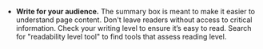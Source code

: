 - **Write for your audience.** The summary box is meant to make it easier to understand page content. Don't leave readers without access to critical information. Check your writing level to ensure it’s easy to read. Search for "readability level tool" to find tools that assess reading level.